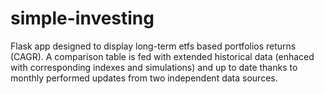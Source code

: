 # simple-investing
Flask app designed to display long-term etfs based portfolios returns (CAGR). A comparison table is fed with extended historical data (enhaced with corresponding indexes and simulations) and up to date thanks to monthly performed updates from two independent data sources.
